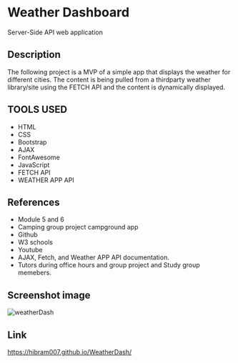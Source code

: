 # Weather Dashboard 
Server-Side API web application

## Description
The following project is a MVP of a simple app that displays the weather for different cities. The content is being pulled from a thirdparty weather library/site using the FETCH API and the content is dynamically displayed. 

## TOOLS USED
- HTML 
- CSS
- Bootstrap
- AJAX
- FontAwesome
- JavaScript
- FETCH API
- WEATHER APP API 

## References

- Module 5 and 6
- Camping group project campground app
- Github
- W3 schools
- Youtube
- AJAX, Fetch, and Weather APP API documentation. 
- Tutors during office hours and group project and Study group memebers.

## Screenshot image
![weatherDash](https://user-images.githubusercontent.com/87105978/135932949-8f76a4ab-296d-4e1c-b445-d9cd55dc6ada.PNG)

## Link
https://hibram007.github.io/WeatherDash/



